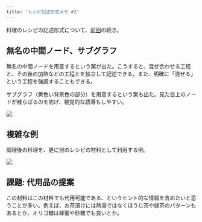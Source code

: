 ```yaml
---
title: 'レシピ記述形式メモ #2'
---
```

料理のレシピの記述形式について、[前回](https://r7kamura.com/articles/2022-05-13-mermaid-recipe-memo)の続き。

無名の中間ノード、サブグラフ
--------------

無名の中間ノードを用意するという案が出た。こうすると、混ぜ合わせる工程と、その後の加熱などの工程とを独立して記述できる。また、明確に「混ぜる」という工程を強調することもできる。

サブグラフ（黄色い背景色の部分）を用意するという案も出た。見た目上のノードが散らばるのを防げ、視覚的な誘導もしやすい。

![](https://lh3.googleusercontent.com/PmnVYgMIkIVuV7XDt_duizEEyXzjIZpQBesS2algUDrzi4wRQ6ABoeI4KR9lWjEpYOftT9IruTnVKf-FF-cvULS_f28I-ojpKQs6vfWabZ90W7K-aiAzM3mK9YBrnBp2gBVAeCoD-yEQEbrjLPKl4Q)

複雑な例
----

調理後の料理を、更に別のレシピの材料として利用する例。

![](https://lh6.googleusercontent.com/lRbSfr2gAxmUjR_-WrG_xaUwQ4ni6pCVSGzbuhXoMt_badG6uyNr2lHzONAHcBRozdrgBPJIuOFlHH86ZHjf339im58hdKkSFGD1ve1eb06yfF0C1Gv0eTTF0BwHUz5M-kSLmNzKp-zlfjc1cgz78w)

課題: 代用品の提案
----------

この材料はこの材料でも代用可能である、というヒント的な情報を含めたいと思うことが多い。例えば、お茶漬けには熱湯ではなくほうじ茶や緑茶のパターンもあるとか、オリゴ糖は蜂蜜や砂糖でも良いとか。
